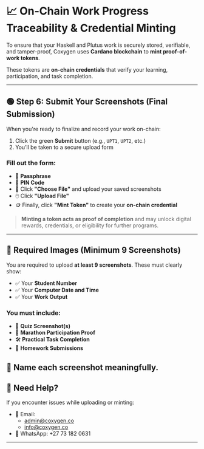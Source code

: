 # 📈 On-Chain Work Progress Traceability & Credential Minting

To ensure that your Haskell and Plutus work is securely stored, verifiable, and tamper-proof, Coxygen uses **Cardano blockchain** to **mint proof-of-work tokens**.

These tokens are **on-chain credentials** that verify your learning, participation, and task completion.

---

## 🟢 Step 6: Submit Your Screenshots (Final Submission)

When you're ready to finalize and record your work on-chain:

1. Click the green **Submit** button (e.g., `UPT1`, `UPT2`, etc.)
2. You’ll be taken to a secure upload form

### Fill out the form:

- 🔐 **Passphrase**
- 🔢 **PIN Code**
- 📂 Click **"Choose File"** and upload your saved screenshots
- 🖱️ Click **"Upload File"**
- 🪙 Finally, click **"Mint Token"** to create your **on-chain credential**

> **Minting a token acts as proof of completion** and may unlock digital rewards, credentials, or eligibility for further programs.

---

## 📸 Required Images (Minimum 9 Screenshots)

You are required to upload **at least 9 screenshots**. These must clearly show:

- ✅ Your **Student Number**
- ✅ Your **Computer Date and Time**
- ✅ Your **Work Output** 

### You must include:

- 🧠 **Quiz Screenshot(s)**
- 🚀 **Marathon Participation Proof**
- 🛠️ **Practical Task Completion**
- 📝 **Homework Submissions**

📂 Name each screenshot meaningfully.
---

## 💬 Need Help?

If you encounter issues while uploading or minting:

- 📧 Email:
  - [admin@coxygen.co](mailto:admin@coxygen.co)
  - [info@coxygen.co](mailto:info@coxygen.co)
- 📱 WhatsApp: +27 73 182 0631

---

